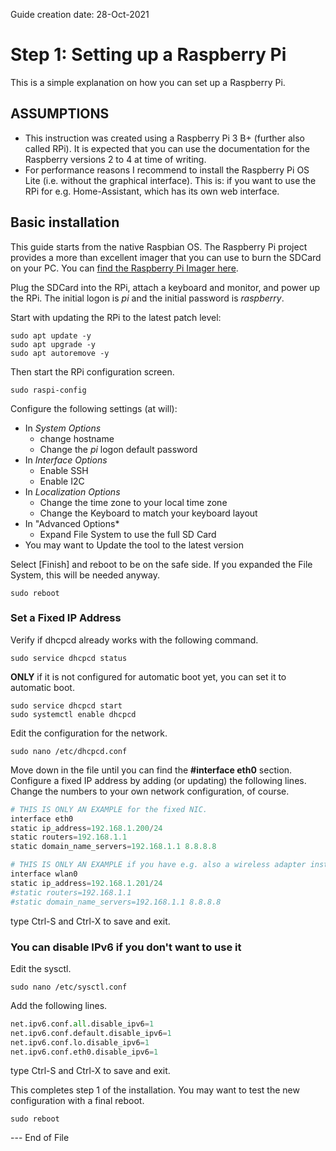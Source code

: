 Guide creation date: 28-Oct-2021 
# Step 1: Setting up a Raspberry Pi
This is a simple explanation on how you can set up a Raspberry Pi.

## ASSUMPTIONS

* This instruction was created using a Raspberry Pi 3 B+ (further also called RPi). It is expected that you can use the documentation for the Raspberry versions 2 to 4 at time of writing.
* For performance reasons I recommend to install the Raspberry Pi OS Lite (i.e. without the graphical interface). This is: if you want to use the RPi for e.g. Home-Assistant, which has its own web interface.

## Basic installation

This guide starts from the native Raspbian OS. The Raspberry Pi project provides a more than excellent imager that you can use to burn the SDCard on your PC. You can [find the Raspberry Pi Imager here](https://www.raspberrypi.com/software/). 

Plug the SDCard into the RPi, attach a keyboard and monitor, and power up the RPi. The initial logon is *pi* and the initial password is *raspberry*.

Start with updating the RPi to the latest patch level:

```
sudo apt update -y
sudo apt upgrade -y
sudo apt autoremove -y
```

Then start the RPi configuration screen.

```
sudo raspi-config
```

Configure the following settings (at will):
* In *System Options*
  * change hostname
  * Change the *pi* logon default password
* In *Interface Options*
  * Enable SSH  
  * Enable I2C
* In *Localization Options*
  * Change the time zone to your local time zone
  * Change the Keyboard to match your keyboard layout
* In "Advanced Options*
  * Expand File System to use the full SD Card
* You may want to Update the tool to the latest version

Select [Finish] and reboot to be on the safe side. If you expanded the File System, this will be needed anyway.

```
sudo reboot
```

### Set a Fixed IP Address

Verify if dhcpcd already works with the following command.

```
sudo service dhcpcd status
```

**ONLY** if it is not configured for automatic boot yet, you can set it to automatic boot.

```
sudo service dhcpcd start
sudo systemctl enable dhcpcd
```

Edit the configuration for the network.

```
sudo nano /etc/dhcpcd.conf
```

Move down in the file until you can find the **#interface eth0** section. Configure a fixed IP address by adding (or updating) the following lines. Change the numbers to your own network configuration, of course.

```python
# THIS IS ONLY AN EXAMPLE for the fixed NIC.
interface eth0
static ip_address=192.168.1.200/24
static routers=192.168.1.1
static domain_name_servers=192.168.1.1 8.8.8.8

# THIS IS ONLY AN EXAMPLE if you have e.g. also a wireless adapter installed.
interface wlan0
static ip_address=192.168.1.201/24
#static routers=192.168.1.1
#static domain_name_servers=192.168.1.1 8.8.8.8
```

type Ctrl-S and Ctrl-X to save and exit.

### You can disable IPv6 if you don't want to use it

Edit the sysctl.

```
sudo nano /etc/sysctl.conf
```

Add the following lines.

```python
net.ipv6.conf.all.disable_ipv6=1
net.ipv6.conf.default.disable_ipv6=1
net.ipv6.conf.lo.disable_ipv6=1
net.ipv6.conf.eth0.disable_ipv6=1
```

type Ctrl-S and Ctrl-X to save and exit.

This completes step 1 of the installation. You may want to test the new configuration with a final reboot.

```
sudo reboot
```

--- End of File
